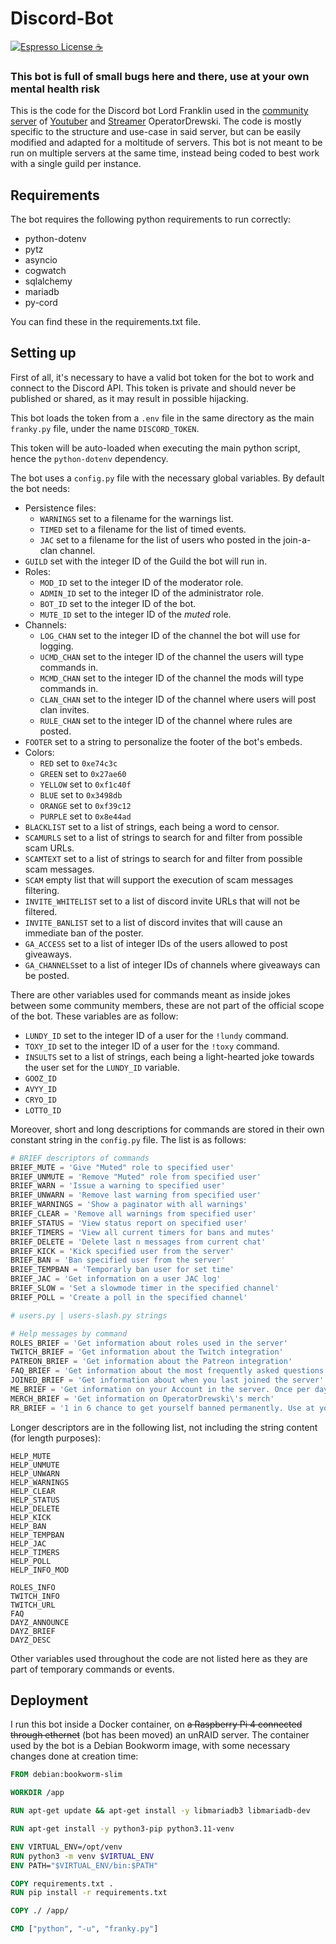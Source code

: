 # Discord-Bot

[![Espresso License :coffee:](https://img.shields.io/badge/license-Espresso%20☕-7890F0.svg)](https://github.com/jack23247/espresso-license)

### This bot is full of small bugs here and there, use at your own mental health risk

This is the code for the Discord bot Lord Franklin used in the [community server](https://discord.gg/drewski) of [Youtuber](https://www.youtube.com/user/DrewskiTheAdventurer) and [Streamer](https://www.twitch.tv/operatordrewski/) OperatorDrewski.
The code is mostly specific to the structure and use-case in said server, but can be easily modified and adapted for a moltitude of servers. This bot is not meant to be run on multiple servers at the same time, instead being coded to best work with a single guild per instance.

## Requirements
The bot requires the following python requirements to run correctly:

* python-dotenv
* pytz
* asyncio
* cogwatch
* sqlalchemy
* mariadb
* py-cord

You can find these in the requirements.txt file.

## Setting up

First of all, it's necessary to have a valid bot token for the bot to work and connect to the Discord API. This token is private and should never be published or shared, as it may result in possible hijacking.

This bot loads the token from a `.env` file in the same directory as the main `franky.py` file, under the name `DISCORD_TOKEN`.

This token will be auto-loaded when executing the main python script, hence the `python-dotenv` dependency.

The bot uses a `config.py` file with the necessary global variables. By default the bot needs:

* Persistence files:
    * `WARNINGS` set to a filename for the warnings list.
    * `TIMED` set to a filename for the list of timed events.
    * `JAC` set to a filename for the list of users who posted in the join-a-clan channel.
* `GUILD` set with the integer ID of the Guild the bot will run in.
* Roles:
    * `MOD_ID` set to the integer ID of the moderator role.
    * `ADMIN_ID` set to the integer ID of the administrator role.
    * `BOT_ID` set to the integer ID of the bot.
    * `MUTE_ID` set to the integer ID of the *muted* role.
* Channels:
    * `LOG_CHAN` set to the integer ID of the channel the bot will use for logging.
    * `UCMD_CHAN` set to the integer ID of the channel the users will type commands in.
    * `MCMD_CHAN` set to the integer ID of the channel the mods will type commands in.
    * `CLAN_CHAN` set to the integer ID of the channel where users will post clan invites.
    * `RULE_CHAN` set to the integer ID of the channel where rules are posted.
* `FOOTER` set to a string to personalize the footer of the bot's embeds.
* Colors:
    * `RED` set to `0xe74c3c`
    * `GREEN` set to `0x27ae60`
    * `YELLOW` set to `0xf1c40f`
    * `BLUE` set to `0x3498db`
    * `ORANGE` set to `0xf39c12`
    * `PURPLE` set to `0x8e44ad`
* `BLACKLIST` set to a list of strings, each being a word to censor.
* `SCAMURLS` set to a list of strings to search for and filter from possible scam URLs.
* `SCAMTEXT` set to a list of strings to search for and filter from possible scam messages.
* `SCAM` empty list that will support the execution of scam messages filtering.
* `INVITE_WHITELIST` set to a list of discord invite URLs that will not be filtered.
* `INVITE_BANLIST` set to a list of discord invites that will cause an immediate ban of the poster.
* `GA_ACCESS` set to a list of integer IDs of the users allowed to post giveaways.
* `GA_CHANNELS`set to a list of integer IDs of channels where giveaways can be posted.

There are other variables used for commands meant as inside jokes between some community members, these are not part of the official scope of the bot. These variables are as follow:

* `LUNDY_ID` set to the integer ID of a user for the `!lundy` command.
* `TOXY_ID` set to the integer ID of a user for the `!toxy` command.
* `INSULTS` set to a list of strings, each being a light-hearted joke towards the user set for the `LUNDY_ID` variable.
* `GOOZ_ID`
* `AVYY_ID`
* `CRYO_ID`
* `LOTTO_ID`

Moreover, short and long descriptions for commands are stored in their own constant string in the `config.py` file.
The list is as follows:

```python
# BRIEF descriptors of commands
BRIEF_MUTE = 'Give "Muted" role to specified user'
BRIEF_UNMUTE = 'Remove "Muted" role from specified user'
BRIEF_WARN = 'Issue a warning to specified user'
BRIEF_UNWARN = 'Remove last warning from specified user'
BRIEF_WARNINGS = 'Show a paginator with all warnings'
BRIEF_CLEAR = 'Remove all warnings from specified user'
BRIEF_STATUS = 'View status report on specified user'
BRIEF_TIMERS = 'View all current timers for bans and mutes'
BRIEF_DELETE = 'Delete last n messages from current chat'
BRIEF_KICK = 'Kick specified user from the server'
BRIEF_BAN = 'Ban specified user from the server'
BRIEF_TEMPBAN = 'Temporarly ban user for set time'
BRIEF_JAC = 'Get information on a user JAC log'
BRIEF_SLOW = 'Set a slowmode timer in the specified channel'
BRIEF_POLL = 'Create a poll in the specified channel'

# users.py | users-slash.py strings

# Help messages by command
ROLES_BRIEF = 'Get information about roles used in the server'
TWITCH_BRIEF = 'Get information about the Twitch integration'
PATREON_BRIEF = 'Get information about the Patreon integration'
FAQ_BRIEF = 'Get information about the most frequently asked questions'
JOINED_BRIEF = 'Get information about when you last joined the server'
ME_BRIEF = 'Get information on your Account in the server. Once per day.'
MERCH_BRIEF = 'Get information on OperatorDrewski\'s merch'
RR_BRIEF = '1 in 6 chance to get yourself banned permanently. Use at your own risk.'
```

Longer descriptors are in the following list, not including the string content (for length purposes):

```plaintext
HELP_MUTE
HELP_UNMUTE
HELP_UNWARN
HELP_WARNINGS
HELP_CLEAR
HELP_STATUS
HELP_DELETE
HELP_KICK
HELP_BAN
HELP_TEMPBAN
HELP_JAC
HELP_TIMERS
HELP_POLL
HELP_INFO_MOD

ROLES_INFO
TWITCH_INFO
TWITCH_URL
FAQ
DAYZ_ANNOUNCE
DAYZ_BRIEF
DAYZ_DESC
```

Other variables used throughout the code are not listed here as they are part of temporary commands or events.

## Deployment

I run this bot inside a Docker container, on ~~a Raspberry Pi 4 connected through ethernet~~ (bot has been moved) an unRAID server. The container used by the bot is a Debian Bookworm image, with some necessary changes done at creation time:

```Dockerfile
FROM debian:bookworm-slim

WORKDIR /app

RUN apt-get update && apt-get install -y libmariadb3 libmariadb-dev

RUN apt-get install -y python3-pip python3.11-venv

ENV VIRTUAL_ENV=/opt/venv
RUN python3 -m venv $VIRTUAL_ENV
ENV PATH="$VIRTUAL_ENV/bin:$PATH"

COPY requirements.txt .
RUN pip install -r requirements.txt

COPY ./ /app/

CMD ["python", "-u", "franky.py"]
```


